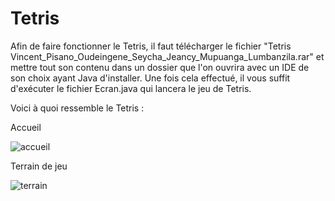 # Tetris

Afin de faire fonctionner le Tetris, il faut télécharger le fichier "Tetris Vincent_Pisano_Oudeingene_Seycha_Jeancy_Mupuanga_Lumbanzila.rar" et mettre tout son contenu dans un dossier que l'on ouvrira avec un IDE de son choix ayant Java d'installer. Une fois cela effectué, il vous suffit d'exécuter le fichier Ecran.java qui lancera le jeu de Tetris.

Voici à quoi ressemble le Tetris :

Accueil 

![accueil](https://user-images.githubusercontent.com/56388586/111321697-7a35d080-8668-11eb-85dc-e45cf902e3bf.png)

Terrain de jeu

![terrain](https://user-images.githubusercontent.com/56388586/112151356-6a2a6d80-8be1-11eb-98e7-c1e5be9c47ce.png)

